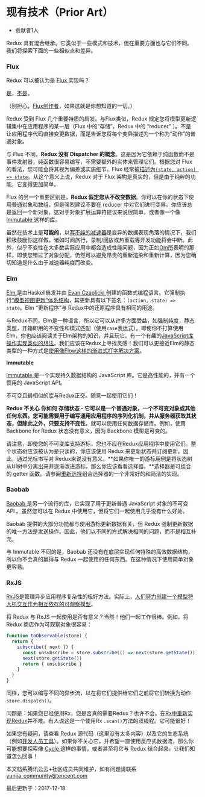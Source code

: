 # 现有技术（Prior Art）

- 贡献者1人

  

Redux 具有混合继承。它类似于一些模式和技术，但在重要方面也与它们不同。我们将探索下面的一些相似点和差异。

### Flux

Redux 可以被认为是 [Flux ](https://facebook.github.io/flux/)实现吗？

[是](https://twitter.com/fisherwebdev/status/616278911886884864)，[不是](https://twitter.com/andrestaltz/status/616270755605708800)。

（别担心，[Flux创作者](https://twitter.com/jingc/status/616608251463909376)，如果这就是你想知道的一切。）

Redux 受到 Flux 几个重要特质的启发。与Flux类似，Redux 规定您将模型更新逻辑集中在应用程序的某一层（Flux 中的“存储”，Redux 中的 “reducer” ）。不是让应用程序代码直接变更数据，而是告诉您将每个变异描述为一个称为“动作”的普通对象。

与 Flux 不同，**Redux 没有 Dispatcher 的概念**。这是因为它依赖于纯函数而不是事件发射器，纯函数很容易编写，不需要额外的实体来管理它们。根据您对 Flux 的看法，您可能会将其视为偏差或实施细节。Flux 经常被[描述为`(state, action) => state`](https://speakerdeck.com/jmorrell/jsconf-uy-flux-those-who-forget-the-past-dot-dot-dot-1)。从这个意义上说，Redux 对于 Flux 架构是真实的，但是由于纯粹的功能，它变得更加简单。

Flux 的另一个重要区别是，**Redux 假定您从不改变数据**。你可以在你的状态下使用普通对象和数组，但是强烈建议不要在 reducer 中对它们进行变异。你应该总是返回一个新对象，这对于对象扩展运算符提议来说很简单，或者像一个像 [Immutable ](https://facebook.github.io/immutable-js)这样的库。

虽然在技术上是**可能的**，以[写不纯的减速器](https://github.com/reactjs/redux/issues/328#issuecomment-125035516)是变异的数据表现角落的情况下，我们积极鼓励你这样做。诸如时间旅行，录制/回放或热重载等开发功能将会中断。此外，似乎不变性在大多数实际应用中都会造成性能问题，因为正如[Om所](https://github.com/omcljs/om)表明的那样，即使您错过了对象分配，仍然可以避免昂贵的重新渲染和重新计算，因为您确切知道是什么由于减速器纯度而改变。

### Elm

[Elm ](http://elm-lang.org/)是由Haskell启发并由 [Evan Czaplicki ](https://twitter.com/czaplic)创建的函数式编程语言。它强制执行[“模型视图更新”体系结构](https://github.com/evancz/elm-architecture-tutorial/)，其更新具有以下签名：`(action, state) => state`。Elm “更新程序”与 Redux中的还原程序具有相同的用途。

与Redux不同，Elm是一种语言，所以它可以从许多方面受益，如强制纯度，静态类型，开箱即用的不变性和模式匹配（使用`case`表达式）。即使你不打算使用Elm，你也应该阅读关于Elm架构的知识，并且玩它。有一个有趣的[JavaScript库操作实现类似的想法](https://github.com/paldepind/noname-functional-frontend-framework)。我们应该在Redux上寻找灵感！我们可以更接近Elm的静态类型的一种方式是[使用像Flow这样的渐进式打字解决方案](https://github.com/reactjs/redux/issues/290)。

**Immutable**

[Immutable ](https://facebook.github.io/immutable-js)是一个实现持久数据结构的 JavaScript 库。它是高性能的，并有一个惯用的 JavaScript API。

不可变且最相似的库与Redux正交。随意一起使用它们！

**Redux 不关心** **你如何** **存储状态 - 它可以是一个普通对象，一个不可变对象或其他任何东西。**您可能需要用于编写通用应用程序的序列化机制，并从服务器获取其状态，但**除此之外，只要支持不变性**，就可以使用任何数据存储库。例如，使用 Backbone for Redux 状态没有意义，因为 Backbone 模型是可变的。

请注意，即使您的不可变库支持游标，您也不应在Redux应用程序中使用它们。整个状态树应该被认为是只读的，你应该使用 Redux 来更新状态并订阅更新。因此，通过光标书写对 Redux来说没有意义。**如果你唯一的游标用例是将状态树从UI树中分离出来并逐渐改进游标，那么你应该看看选择器。**选择器是可组合的 getter 函数。请参阅[重新选择](http://github.com/faassen/reselect)组合选择器的一个非常好的和简洁的实现。

### Baobab

[Baobab ](https://github.com/Yomguithereal/baobab)是另一个流行的库，它实现了用于更新普通 JavaScript 对象的不可变 API 。虽然您可以在 Redux 中使用它，但将它们一起使用几乎没有什么好处。

Baobab 提供的大部分功能都与使用游标更新数据有关，但 Redux 强制更新数据的唯一方法是发送操作。因此，他们以不同的方式解决相同的问题，而不是相互补充。

与 Immutable 不同的是，Baobab 还没有在底层实现任何特殊的高效数据结构，所以你不会真的赢得与 Redux 一起使用的任何东西。在这种情况下使用简单对象更容易。

### RxJS

[RxJS](https://github.com/ReactiveX/RxJS)是管理异步应用程序复杂性的极好方法。实际上，[人们努力创建一个模型将人机交互作为相互依存的可观察模型](http://cycle.js.org/)。

将 Redux 与 RxJS 一起使用是否有意义？当然！他们一起工作很棒。例如，将 Redux 商店作为可观察对象很容易：

```javascript
function toObservable(store) {
  return {
    subscribe({ next }) {
      const unsubscribe = store.subscribe(() => next(store.getState()))
      next(store.getState())
      return { unsubscribe }
    }
  }
}
```

同样，您可以编写不同的异步流，以在将它们提供给它们之前将它们转换为动作`store.dispatch()`。

问题是：如果您已经使用Rx，您是否真的需要Redux？也许不会。[在Rx中重新实现Redux](https://github.com/jas-chen/rx-redux)并不难。有人说这是一个使用Rx `.scan()`方法的双线程。它可能很好！

如果您有疑问，请查看 Redux 源代码（这里没有太多内容）以及它的生态系统（例如[开发人员工具](https://github.com/gaearon/redux-devtools)）。如果你不关心它，并希望一直使用反应式数据流，那么你可能想要探索像 [Cycle ](http://cycle.js.org/)这样的事情，或者甚至将它与 Redux 结合起来。让我们知道怎么回事！

本文档系腾讯云云+社区成员共同维护，如有问题请联系 yunjia_community@tencent.com

最后更新于：2017-12-18